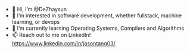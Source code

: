- 👋 Hi, I’m @DeZhaysun
- 👀 I’m interested in software development, whether fullstack, machine learning, or devops
- 🌱 I’m currently learning Operating Systems, Compilers and Algorithms
- 📫 Reach out to me on LinkedIn! https://www.linkedin.com/in/jasontang03/

<!---
DeZhaysun/DeZhaysun is a ✨ special ✨ repository because its `README.md` (this file) appears on your GitHub profile.
You can click the Preview link to take a look at your changes.
---> 
